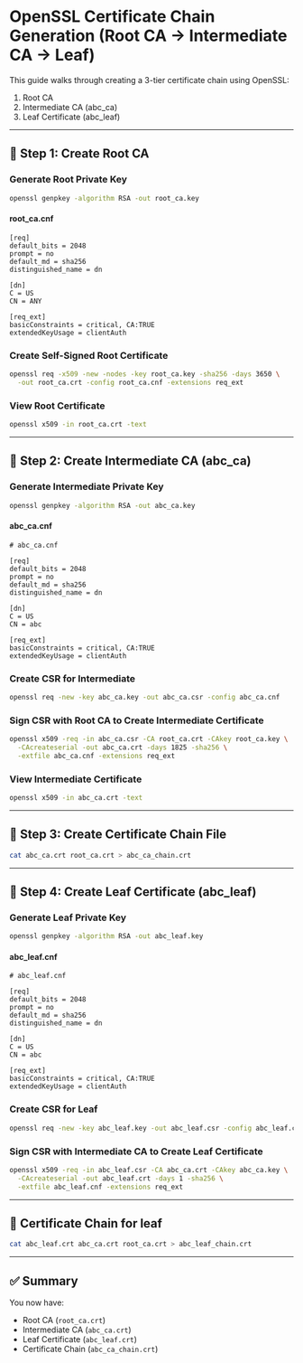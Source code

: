 
# OpenSSL Certificate Chain Generation (Root CA → Intermediate CA → Leaf)

This guide walks through creating a 3-tier certificate chain using OpenSSL:

1. Root CA
2. Intermediate CA (abc_ca)
3. Leaf Certificate (abc_leaf)

---

## 🧾 Step 1: Create Root CA

### Generate Root Private Key
```bash
openssl genpkey -algorithm RSA -out root_ca.key
```
#### root_ca.cnf
```
[req]
default_bits = 2048
prompt = no
default_md = sha256
distinguished_name = dn

[dn]
C = US
CN = ANY

[req_ext]
basicConstraints = critical, CA:TRUE
extendedKeyUsage = clientAuth
```

### Create Self-Signed Root Certificate
```bash
openssl req -x509 -new -nodes -key root_ca.key -sha256 -days 3650 \
  -out root_ca.crt -config root_ca.cnf -extensions req_ext
```

### View Root Certificate
```bash
openssl x509 -in root_ca.crt -text
```

---

## 🧾 Step 2: Create Intermediate CA (abc_ca)

### Generate Intermediate Private Key
```bash
openssl genpkey -algorithm RSA -out abc_ca.key
```
#### abc_ca.cnf
```
# abc_ca.cnf

[req]
default_bits = 2048
prompt = no
default_md = sha256
distinguished_name = dn

[dn]
C = US
CN = abc

[req_ext]
basicConstraints = critical, CA:TRUE
extendedKeyUsage = clientAuth
```
### Create CSR for Intermediate
```bash
openssl req -new -key abc_ca.key -out abc_ca.csr -config abc_ca.cnf
```

### Sign CSR with Root CA to Create Intermediate Certificate
```bash
openssl x509 -req -in abc_ca.csr -CA root_ca.crt -CAkey root_ca.key \
  -CAcreateserial -out abc_ca.crt -days 1825 -sha256 \
  -extfile abc_ca.cnf -extensions req_ext
```

### View Intermediate Certificate
```bash
openssl x509 -in abc_ca.crt -text
```

---

## 🔗 Step 3: Create Certificate Chain File

```bash
cat abc_ca.crt root_ca.crt > abc_ca_chain.crt
```

---

## 🧾 Step 4: Create Leaf Certificate (abc_leaf)

### Generate Leaf Private Key
```bash
openssl genpkey -algorithm RSA -out abc_leaf.key
```

#### abc_leaf.cnf
```
# abc_leaf.cnf

[req]
default_bits = 2048
prompt = no
default_md = sha256
distinguished_name = dn

[dn]
C = US
CN = abc

[req_ext]
basicConstraints = critical, CA:TRUE
extendedKeyUsage = clientAuth
```

### Create CSR for Leaf
```bash
openssl req -new -key abc_leaf.key -out abc_leaf.csr -config abc_leaf.cnf
```

### Sign CSR with Intermediate CA to Create Leaf Certificate
```bash
openssl x509 -req -in abc_leaf.csr -CA abc_ca.crt -CAkey abc_ca.key \
  -CAcreateserial -out abc_leaf.crt -days 1 -sha256 \
  -extfile abc_leaf.cnf -extensions req_ext
```

---

## 🔗 Certificate Chain for leaf

```bash
cat abc_leaf.crt abc_ca.crt root_ca.crt > abc_leaf_chain.crt
```

---

## ✅ Summary

You now have:
- Root CA (`root_ca.crt`)
- Intermediate CA (`abc_ca.crt`)
- Leaf Certificate (`abc_leaf.crt`)
- Certificate Chain (`abc_ca_chain.crt`)
